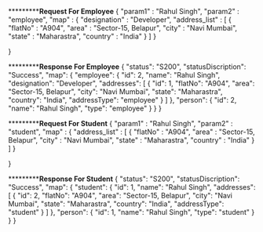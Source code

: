 *****************************Request For Employee********************
{
	"param1" : "Rahul Singh",
	"param2" : "employee",
	"map" : {
		"designation" : "Developer",
		"address_list" : [
			{
				"flatNo" : "A904",
				"area" : "Sector-15, Belapur",
				"city" : "Navi Mumbai",
				"state" : "Maharastra",
				"country" : "India"
			}
		]
	}
	
}

*****************************Response For Employee********************
{
  "status": "S200",
  "statusDiscription": "Success",
  "map": {
    "employee": {
      "id": 2,
      "name": "Rahul Singh",
      "designation": "Developer",
      "addresses": [
        {
          "id": 1,
          "flatNo": "A904",
          "area": "Sector-15, Belapur",
          "city": "Navi Mumbai",
          "state": "Maharastra",
          "country": "India",
          "addressType": "employee"
        }
      ]
    },
    "person": {
      "id": 2,
      "name": "Rahul Singh",
      "type": "employee"
    }
  }
}

*****************************Request For Student********************
{
	"param1" : "Rahul Singh",
	"param2" : "student",
	"map" : {
		"address_list" : [
			{
				"flatNo" : "A904",
				"area" : "Sector-15, Belapur",
				"city" : "Navi Mumbai",
				"state" : "Maharastra",
				"country" : "India"
			}
		]
	}
	
}

*****************************Response For Student********************
{
  "status": "S200",
  "statusDiscription": "Success",
  "map": {
    "student": {
      "id": 1,
      "name": "Rahul Singh",
      "addresses": [
        {
          "id": 2,
          "flatNo": "A904",
          "area": "Sector-15, Belapur",
          "city": "Navi Mumbai",
          "state": "Maharastra",
          "country": "India",
          "addressType": "student"
        }
      ]
    },
    "person": {
      "id": 1,
      "name": "Rahul Singh",
      "type": "student"
    }
  }
}
